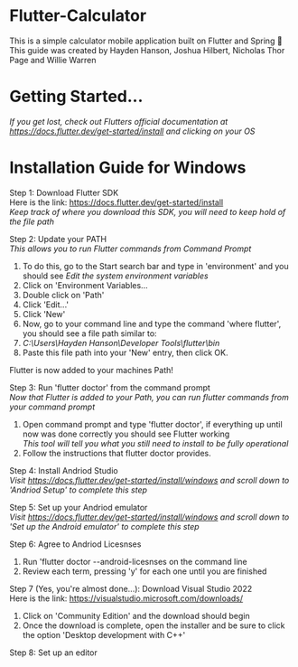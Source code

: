 # Flutter-Calculator
This is a simple calculator mobile application built on Flutter and Spring 📱 <br />
This guide was created by Hayden Hanson, Joshua Hilbert, Nicholas Thor Page and Willie Warren <br />

# Getting Started...
*If you get lost, check out Flutters official documentation at https://docs.flutter.dev/get-started/install and clicking on your OS* <br />

# Installation Guide for Windows

Step 1: Download Flutter SDK <br />
Here is the link: https://docs.flutter.dev/get-started/install <br />
*Keep track of where you download this SDK, you will need to keep hold of the file path* <br />

Step 2: Update your PATH <br />
*This allows you to run Flutter commands from Command Prompt* <br />
1. To do this, go to the Start search bar and type in 'environment' and you should see *Edit the system environment variables* <br />
2. Click on 'Environment Variables... <br/>
3. Double click on 'Path' <br/>
4. Click 'Edit...' <br/>
5. Click 'New' <br/>
6. Now, go to your command line and type the command 'where flutter', you should see a file path similar to: <br/>
7. *C:\Users\Hayden Hanson\Developer Tools\flutter\bin* <br/>
8. Paste this file path into your 'New' entry, then click OK. <br/>

Flutter is now added to your machines Path! <br/>

Step 3: Run 'flutter doctor' from the command prompt <br/>
*Now that Flutter is added to your Path, you can run flutter commands from your command prompt* <br/>
1. Open command prompt and type 'flutter doctor', if everything up until now was done correctly you should see Flutter working <br> *This tool will tell you what you still need to install to be fully operational*
2. Follow the instructions that flutter doctor provides. <br/>

Step 4: Install Andriod Studio <br/>
*Visit https://docs.flutter.dev/get-started/install/windows and scroll down to 'Andriod Setup' to complete this step* <br/>

Step 5: Set up your Andriod emulator <br/>
*Visit https://docs.flutter.dev/get-started/install/windows and scroll down to 'Set up the Android emulator' to complete this step* <br/>

Step 6: Agree to Andriod Licesnses <br/>
1. Run 'flutter doctor --android-licesnses on the command line <br/>
2. Review each term, pressing 'y' for each one until you are finished <br/>

Step 7 (Yes, you're almost done...): Download Visual Studio 2022 <br/>
Here is the link: https://visualstudio.microsoft.com/downloads/ <br/>
1. Click on 'Community Edition' and the download should begin <br/>
2. Once the download is complete, open the installer and be sure to click the option 'Desktop development with C++' <br/>

Step 8: Set up an editor <br/>
